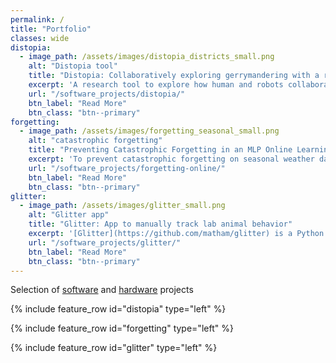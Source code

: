 ```yaml
---
permalink: /
title: "Portfolio"
classes: wide
distopia:
  - image_path: /assets/images/distopia_districts_small.png
    alt: "Distopia tool"
    title: "Distopia: Collaboratively exploring gerrymandering with a robot"
    excerpt: 'A research tool to explore how human and robots collaborate on a design problem: gerrymandering.'
    url: "/software_projects/distopia/"
    btn_label: "Read More"
    btn_class: "btn--primary"
forgetting:
  - image_path: /assets/images/forgetting_seasonal_small.png
    alt: "catastrophic forgetting"
    title: "Preventing Catastrophic Forgetting in an MLP Online Learning Setting"
    excerpt: 'To prevent catastrophic forgetting on seasonal weather data in a deep network, we designed a hybrid regression/auto-encoder network and found some improvement over a baseline MLP.'
    url: "/software_projects/forgetting-online/"
    btn_label: "Read More"
    btn_class: "btn--primary"
glitter:
  - image_path: /assets/images/glitter_small.png
    alt: "Glitter app"
    title: "Glitter: App to manually track lab animal behavior"
    excerpt: '[Glitter](https://github.com/matham/glitter) is a Python app to manually code animal behavior and position using video recordings.'
    url: "/software_projects/glitter/"
    btn_label: "Read More"
    btn_class: "btn--primary"
---
```


Selection of [software](/software_projects/) and [hardware](hardware_projects/) projects

{% include feature_row id="distopia" type="left" %}

{% include feature_row id="forgetting" type="left" %}

{% include feature_row id="glitter" type="left" %}

